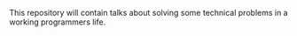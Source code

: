 This repository will contain talks about solving some technical problems in a working programmers life.
